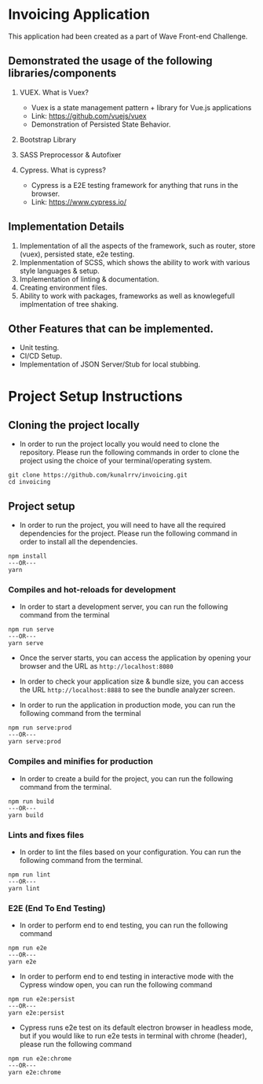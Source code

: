 # Invoicing Application
This application had been created as a part of Wave Front-end Challenge.

## Demonstrated the usage of the following libraries/components
1) VUEX. What is Vuex?
    - Vuex is a state management pattern + library for Vue.js applications
    - Link: https://github.com/vuejs/vuex
    - Demonstration of Persisted State Behavior.

2) Bootstrap Library

3) SASS Preprocessor & Autofixer

4) Cypress. What is cypress?
    - Cypress is a E2E testing framework for anything that runs in the browser.
    - Link: https://www.cypress.io/

## Implementation Details
1) Implementation of all the aspects of the framework, such as router, store (vuex), persisted state, e2e testing.
2) Implenmentation of SCSS, which shows the ability to work with various style languages & setup.
3) Implementation of linting & documentation.
4) Creating environment files.
5) Ability to work with packages, frameworks as well as knowlegefull implmentation of tree shaking.

## Other Features that can be implemented. 
- Unit testing. 
- CI/CD Setup.
- Implementation of JSON Server/Stub for local stubbing.



# Project Setup Instructions

## Cloning the project locally
- In order to run the project locally you would need to clone the repository. Please run the following commands in order to clone the project using the choice of your terminal/operating system.
```
git clone https://github.com/kunalrrv/invoicing.git
cd invoicing
```

## Project setup
- In order to run the project, you will need to have all the required dependencies for the project. Please run the following command in order to install all the dependencies.
```
npm install
---OR---
yarn
```

### Compiles and hot-reloads for development
- In order to start a development server, you can run the following command from the terminal
```
npm run serve
---OR---
yarn serve
```

- Once the server starts, you can access the application by opening your browser and the URL as `http://localhost:8080`
- In order to check your application size & bundle size, you can access the URL `http://localhost:8888` to see the bundle analyzer screen. 

- In order to run the application in production mode, you can run the following command from the terminal
```
npm run serve:prod
---OR---
yarn serve:prod
```

### Compiles and minifies for production
- In order to create a build for the project, you can run the following command from the terminal.
```
npm run build
---OR---
yarn build
```

### Lints and fixes files
- In order to lint the files based on your configuration. You can run the following command from the terminal.
```
npm run lint
---OR---
yarn lint
```


### E2E (End To End Testing)
- In order to perform end to end testing, you can run the following command
```
npm run e2e
---OR---
yarn e2e
```

- In order to perform end to end testing in interactive mode with the Cypress window open, you can run the following command
```
npm run e2e:persist
---OR---
yarn e2e:persist
```

- Cypress runs e2e test on its default electron browser in headless mode, but if you would like to run e2e tests in terminal with chrome (header), please run the following command
```
npm run e2e:chrome
---OR---
yarn e2e:chrome
```